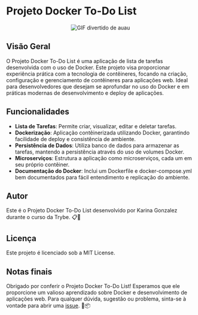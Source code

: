 # Projeto Docker To-Do List
<p align="center">
  <img src="https://media.tenor.com/9X-I0mcc_OgAAAAC/dog-funny.gif" alt="GIF divertido de auau"/>
</p>

## Visão Geral
O Projeto Docker To-Do List é uma aplicação de lista de tarefas desenvolvida com o uso de Docker. Este projeto visa proporcionar experiência prática com a tecnologia de contêineres, focando na criação, configuração e gerenciamento de contêineres para aplicações web. Ideal para desenvolvedores que desejam se aprofundar no uso do Docker e em práticas modernas de desenvolvimento e deploy de aplicações.

## Funcionalidades
- **Lista de Tarefas**: Permite criar, visualizar, editar e deletar tarefas.
- **Dockerização**: Aplicação contêinerizada utilizando Docker, garantindo facilidade de deploy e consistência de ambiente.
- **Persistência de Dados**: Utiliza banco de dados para armazenar as tarefas, mantendo a persistência através do uso de volumes Docker.
- **Microserviços**: Estrutura a aplicação como microserviços, cada um em seu próprio contêiner.
- **Documentação do Docker**: Inclui um Dockerfile e docker-compose.yml bem documentados para fácil entendimento e replicação do ambiente.

## Autor
Este é o Projeto Docker To-Do List desenvolvido por Karina Gonzalez durante o curso da Trybe. 📋🐳

## Licença
Este projeto é licenciado sob a MIT License.

## Notas finais
Obrigado por conferir o Projeto Docker To-Do List! Esperamos que ele proporcione um valioso aprendizado sobre Docker e desenvolvimento de aplicações web. Para qualquer dúvida, sugestão ou problema, sinta-se à vontade para abrir uma [issue](https://github.com/KarinaGonzalez99/Projeto-Docker-To-Do-List/issues). 🚀📦

